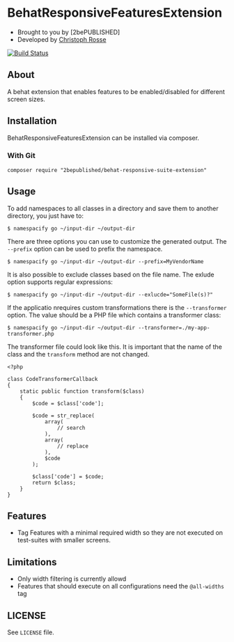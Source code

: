 BehatResponsiveFeaturesExtension
===============================
- Brought to you by [2bePUBLISHED]
- Developed by [Christoph Rosse](http://gries.tv)

[![Build Status](https://secure.travis-ci.org/2bepublished/BehatResponsiveFeaturesExtension.png)](http://travis-ci.org/2bepublished/BehatResponsiveFeaturesExtension)

About
-----

A behat extension that enables features to be enabled/disabled for different screen sizes.

Installation
------------

BehatResponsiveFeaturesExtension can be installed via composer.

### With Git

    composer require "2bepublished/behat-responsive-suite-extension"

Usage
-----

To add namespaces to all classes in a directory and save them to another directory, you just have to:

    $ namespacify go ~/input-dir ~/output-dir

There are three options you can use to customize the generated output. The `--prefix` option can be used to prefix the namespace.

    $ namespacify go ~/input-dir ~/output-dir --prefix=MyVendorName

It is also possible to exclude classes based on the file name. The exlude option supports regular expressions:

    $ namespacify go ~/input-dir ~/output-dir --exlucde="SomeFile(s)?"

If the applicatio nrequires custom transformations there is the `--transformer` option. The value should be a PHP file which contains a transformer class:

    $ namespacify go ~/input-dir ~/output-dir --transformer=./my-app-transformer.php

The transformer file could look like this. It is important that the name of the class and the `transform` method are not changed.

    <?php

    class CodeTransformerCallback
    {
        static public function transform($class)
        {
            $code = $class['code'];

            $code = str_replace(
                array(
                    // search
                ),
                array(
                    // replace
                ),
                $code
            );

            $class['code'] = $code;
            return $class;
        }
    }

Features
--------

- Tag Features with a minimal required width so they are not executed on test-suites with smaller screens.


Limitations
-----------

- Only width filtering is currently allowd
- Features that should execute on all configurations need the `@all-widths` tag

LICENSE
-------

See `LICENSE` file.